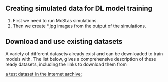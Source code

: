 ## Creating simulated data for DL model training

1. First we need to run McStas simulations. 
2. Then we create *.jpg images from the output of the simulations.



## Download and use existing datasets

A variety of different datasets already exist and can be downloaded to train models with.
The list below, gives a comprehensive description of these ready datasets, including the links to download them from

[a test dataset in the internet archive:](https://archive.org/details/aldele_test_images/) 
